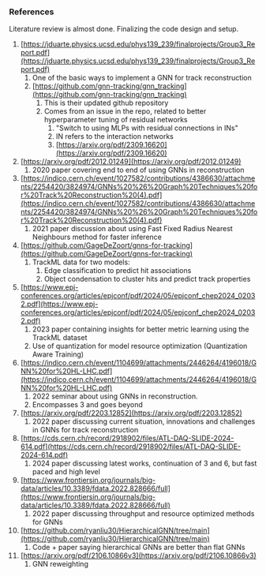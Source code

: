 ### References

Literature review is almost done. Finalizing the code design and setup.

1. [https://jduarte.physics.ucsd.edu/phys139_239/finalprojects/Group3_Report.pdf](https://jduarte.physics.ucsd.edu/phys139_239/finalprojects/Group3_Report.pdf)
   1. One of the basic ways to implement a GNN for track reconstruction
   2. [https://github.com/gnn-tracking/gnn_tracking](https://github.com/gnn-tracking/gnn_tracking)
      1. This is their updated github repository
      2. Comes from an issue in the repo, related to better hyperparameter tuning of residual networks
         1. "Switch to using MLPs with residual connections in INs"
         2. IN refers to the interaction networks
         3. [https://arxiv.org/pdf/2309.16620](https://arxiv.org/pdf/2309.16620)
2. [https://arxiv.org/pdf/2012.01249](https://arxiv.org/pdf/2012.01249)
   1. 2020 paper covering end to end of using GNNs in reconstruction
3. [https://indico.cern.ch/event/1027582/contributions/4386630/attachments/2254420/3824974/GNNs%20%26%20Graph%20Techniques%20for%20Track%20Reconstruction%20(4).pdf](https://indico.cern.ch/event/1027582/contributions/4386630/attachments/2254420/3824974/GNNs%20%26%20Graph%20Techniques%20for%20Track%20Reconstruction%20(4).pdf)
   1. 2021 paper discussion about using Fast Fixed Radius Nearest Neighbours method for faster inference
4. [https://github.com/GageDeZoort/gnns-for-tracking](https://github.com/GageDeZoort/gnns-for-tracking)
   1. TrackML data for two models:
      1. Edge classification to predict hit associations
      2. Object condensation to cluster hits and predict track properties
5. [https://www.epj-conferences.org/articles/epjconf/pdf/2024/05/epjconf_chep2024_02032.pdf](https://www.epj-conferences.org/articles/epjconf/pdf/2024/05/epjconf_chep2024_02032.pdf)
    1. 2023 paper containing insights for better metric learning using the TrackML dataset
    2. Use of quantization for model resource optimization (Quantization Aware Training)
6. [https://indico.cern.ch/event/1104699/attachments/2446264/4196018/GNN%20for%20HL-LHC.pdf](https://indico.cern.ch/event/1104699/attachments/2446264/4196018/GNN%20for%20HL-LHC.pdf)
    1. 2022 seminar about using GNNs in reconstruction.
    2. Encompasses 3 and goes beyond
7. [https://arxiv.org/pdf/2203.12852](https://arxiv.org/pdf/2203.12852)
    1. 2022 paper discussing current situation, innovations and challenges in GNNs for track reconstruction
8. [https://cds.cern.ch/record/2918902/files/ATL-DAQ-SLIDE-2024-614.pdf](https://cds.cern.ch/record/2918902/files/ATL-DAQ-SLIDE-2024-614.pdf)
    1. 2024 paper discussing latest works, continuation of 3 and 6, but fast paced and high level
9. [https://www.frontiersin.org/journals/big-data/articles/10.3389/fdata.2022.828666/full](https://www.frontiersin.org/journals/big-data/articles/10.3389/fdata.2022.828666/full)
    1. 2022 paper discussing throughput and resource optimized methods for GNNs
10. [https://github.com/ryanliu30/HierarchicalGNN/tree/main](https://github.com/ryanliu30/HierarchicalGNN/tree/main)
    1. Code + paper saying hierarchical GNNs are better than flat GNNs
11. [https://arxiv.org/pdf/2106.10866v3](https://arxiv.org/pdf/2106.10866v3)
    1. GNN reweighting
